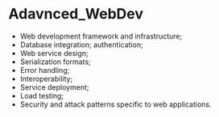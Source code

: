 # Adavnced_WebDev
* Web development framework and infrastructure; 
* Database integration; authentication; 
* Web service design; 
* Serialization formats; 
* Error handling; 
* Interoperability; 
* Service deployment; 
* Load testing; 
* Security and attack patterns specific to web applications.
